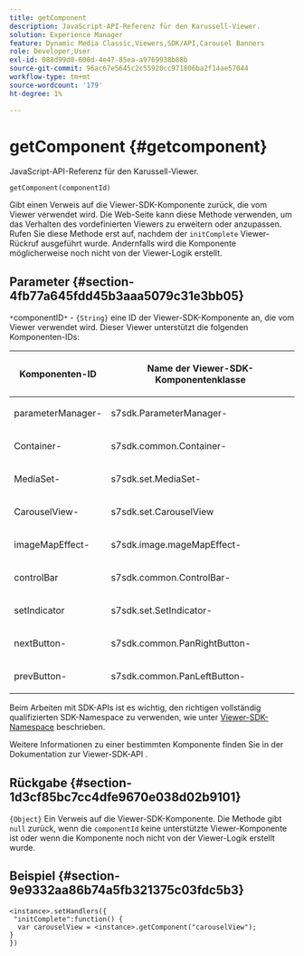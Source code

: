 ```yaml
---
title: getComponent
description: JavaScript-API-Referenz für den Karussell-Viewer.
solution: Experience Manager
feature: Dynamic Media Classic,Viewers,SDK/API,Carousel Banners
role: Developer,User
exl-id: 088d99d0-600d-4e47-85ea-a9769938b88b
source-git-commit: 96ac67e5645c2c55920cc971806ba2f14ae57044
workflow-type: tm+mt
source-wordcount: '179'
ht-degree: 1%

---
```


# getComponent {#getcomponent}

JavaScript-API-Referenz für den Karussell-Viewer.

`getComponent(componentId)`

Gibt einen Verweis auf die Viewer-SDK-Komponente zurück, die vom Viewer verwendet wird. Die Web-Seite kann diese Methode verwenden, um das Verhalten des vordefinierten Viewers zu erweitern oder anzupassen. Rufen Sie diese Methode erst auf, nachdem der `initComplete` Viewer-Rückruf ausgeführt wurde. Andernfalls wird die Komponente möglicherweise noch nicht von der Viewer-Logik erstellt.

## Parameter {#section-4fb77a645fdd45b3aaa5079c31e3bb05}

`*`componentID`*` - `{String}` eine ID der Viewer-SDK-Komponente an, die vom Viewer verwendet wird. Dieser Viewer unterstützt die folgenden Komponenten-IDs:

<table id="table_7B5DD9303EF44ADD847B13FFEAD135D9"> 
 <thead> 
  <tr> 
   <th colname="col1" class="entry"> <p>Komponenten-ID </p> </th> 
   <th colname="col2" class="entry"> <p>Name der Viewer-SDK-Komponentenklasse </p> </th> 
  </tr> 
 </thead>
 <tbody> 
  <tr> 
   <td colname="col1"> <p> <span class="codeph"> parameterManager-</span> </p> </td> 
   <td colname="col2"> <p> <span class="codeph"> s7sdk.ParameterManager-</span> </p> </td> 
  </tr> 
  <tr> 
   <td colname="col1"> <p> <span class="codeph"> Container-</span> </p> </td> 
   <td colname="col2"> <p> <span class="codeph"> s7sdk.common.Container-</span> </p> </td> 
  </tr> 
  <tr> 
   <td colname="col1"> <p> MediaSet-</span> <span class="codeph"> </p> </td> 
   <td colname="col2"> <p> <span class="codeph"> s7sdk.set.MediaSet-</span> </p> </td> 
  </tr> 
  <tr> 
   <td colname="col1"> <p> <span class="codeph"> CarouselView-</span> </p> </td> 
   <td colname="col2"> <p> <span class="codeph"> s7sdk.set.CarouselView </span> </p> </td> 
  </tr> 
  <tr> 
   <td colname="col1"> <p> <span class="codeph"> imageMapEffect-</span> </p> </td> 
   <td colname="col2"> <p> <span class="codeph"> s7sdk.image.mageMapEffect-</span> </p> </td> 
  </tr> 
  <tr> 
   <td colname="col1"> <p> <span class="codeph"> controlBar </span> </p> </td> 
   <td colname="col2"> <p> <span class="codeph"> s7sdk.common.ControlBar-</span> </p> </td> 
  </tr> 
  <tr> 
   <td colname="col1"> <p> <span class="codeph"> setIndicator </span> </p> </td> 
   <td colname="col2"> <p> <span class="codeph"> s7sdk.set.SetIndicator-</span> </p> </td> 
  </tr> 
  <tr> 
   <td colname="col1"> <p> <span class="codeph"> nextButton-</span> </p> </td> 
   <td colname="col2"> <p> <span class="codeph"> s7sdk.common.PanRightButton-</span> </p> </td> 
  </tr> 
  <tr> 
   <td colname="col1"> <p> <span class="codeph"> prevButton-</span> </p> </td> 
   <td colname="col2"> <p> <span class="codeph"> s7sdk.common.PanLeftButton-</span> </p> </td> 
  </tr> 
 </tbody> 
</table>

Beim Arbeiten mit SDK-APIs ist es wichtig, den richtigen vollständig qualifizierten SDK-Namespace zu verwenden, wie unter [Viewer-SDK-Namespace](../../../c-html5-aem-asset-viewers/c-html5-aem-carousel/c-html5-aem-carousel-namespace.md) beschrieben.

Weitere Informationen zu einer bestimmten Komponente finden Sie in der Dokumentation zur Viewer-SDK-API .

## Rückgabe {#section-1d3cf85bc7cc4dfe9670e038d02b9101}

`{Object}` Ein Verweis auf die Viewer-SDK-Komponente. Die Methode gibt `null` zurück, wenn die `componentId` keine unterstützte Viewer-Komponente ist oder wenn die Komponente noch nicht von der Viewer-Logik erstellt wurde.

## Beispiel {#section-9e9332aa86b74a5fb321375c03fdc5b3}

```
<instance>.setHandlers({ 
 "initComplete":function() { 
  var carouselView = <instance>.getComponent("carouselView"); 
} 
})
```
